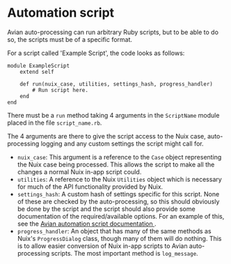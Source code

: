 # Automation script
Avian auto-processing can run arbitrary Ruby scripts, but to be able to do so, the scripts must be of a specific format.

For a script called 'Example Script', the code looks as follows:
```
module ExampleScript
    extend self

    def run(nuix_case, utilities, settings_hash, progress_handler)
        # Run script here.
    end
end
```
There must be a `run` method taking 4 arguments in the `ScriptName` module placed in the file `script_name.rb`.

The 4 arguments are there to give the script access to the Nuix case, auto-processing logging and any custom settings the script might call for.
* `nuix_case`: This argument is a reference to the `Case` object representing the Nuix case being processed.
This allows the script to make all the changes a normal Nuix in-app script could.
* `utilities`: A reference to the Nuix `Utilities` object which is necessary for much of the API functionality provided by Nuix.
* `settings_hash`: A custom hash of settings specific for this script.
None of these are checked by the auto-processing, so this should obviously be done by the script and the script should also provide some documentation of the required/available options.
For an example of this, see the [Avian automation script documentation ](https://github.com/avian-digital-forensics/avian-scripts/blob/master/_root/inapp-scripts/automation-scripts/script_descriptions.md).
* `progress_handler`: An object that has many of the same methods as Nuix's `ProgressDialog` class, though many of them will do nothing.
This is to allow easier conversion of Nuix in-app scripts to Avian auto-processing scripts.
The most important method is `log_message`.
